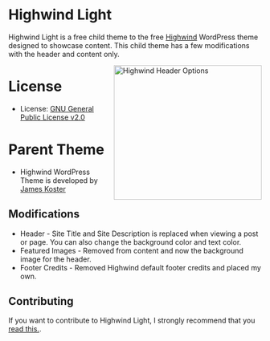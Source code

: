 # Highwind Light

Highwind Light is a free child theme to the free [Highwind](https://github.com/jameskoster/highwind) WordPress theme designed to showcase content. This child theme has a few modifications with the header and content only.

<img align="right" height="268" width="294" src="https://raw.github.com/seb86/Highwind-Light/master/highwind-meta-box.png" alt="Highwind Header Options">

# License

* License: [GNU General Public License v2.0](http://www.gnu.org/licenses/gpl-2.0.html)

# Parent Theme

* Highwind WordPress Theme is developed by [James Koster](http://jameskoster.co.uk/highwind/)

## Modifications
* Header - Site Title and Site Description is replaced when viewing a post or page. You can also change the background color and text color.
* Featured Images - Removed from content and now the background image for the header.
* Footer Credits - Removed Highwind default footer credits and placed my own.

## Contributing
If you want to contribute to Highwind Light, I strongly recommend that you [read this.](https://github.com/seb86/highwind-light/blob/master/CONTRIBUTING.md).
